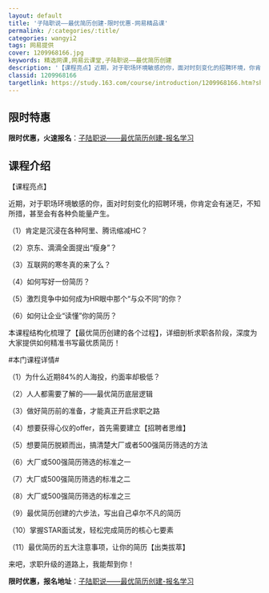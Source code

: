 ```yaml
---
layout: default
title: '子陆职说——最优简历创建-限时优惠-网易精品课'
permalink: /:categories/:title/
categories: wangyi2
tags: 网易提供
cover: 1209968166.jpg
keywords: 精选网课,网易云课堂,子陆职说——最优简历创建
description: '【课程亮点】近期，对于职场环境敏感的你，面对时刻变化的招聘环境，你肯定会有迷茫，不知所措，甚至会有各种负能量产生。（1）'
classid: 1209968166
targetlink: https://study.163.com/course/introduction/1209968166.htm?share=1&shareId=1025206652&utm_campaign=share&utm_medium=iphoneShare&utm_source=&utm_u=1025206652
---
```


## 限时特惠

**限时优惠，火速报名**：[子陆职说——最优简历创建-报名学习](https://study.163.com/course/introduction/1209968166.htm?share=1&shareId=1025206652&utm_campaign=share&utm_medium=iphoneShare&utm_source=&utm_u=1025206652)

## 课程介绍

【课程亮点】

近期，对于职场环境敏感的你，面对时刻变化的招聘环境，你肯定会有迷茫，不知所措，甚至会有各种负能量产生。

（1）肯定是沉浸在各种阿里、腾讯缩减HC？

（2）京东、滴滴全面提出“瘦身”？

（3）互联网的寒冬真的来了么？

（4）如何写好一份简历？

（5）激烈竞争中如何成为HR眼中那个“与众不同”的你？

（6）如何让企业“读懂”你的简历？

本课程结构化梳理了【最优简历创建的各个过程】，详细剖析求职各阶段，深度为大家提供如何精准书写最优质简历！

#本门课程详情#

（1）为什么近期84%的人海投，约面率却极低？

（2）人人都需要了解的——最优简历底层逻辑

（3）做好简历前的准备，才能真正开启求职之路

（4）想要获得心仪的offer，首先需要建立【招聘者思维】

（5）想要简历脱颖而出，搞清楚大厂或者500强简历筛选的方法

（6）大厂或500强简历筛选的标准之一

（7）大厂或500强简历筛选的标准之二

（8）大厂或500强简历筛选的标准之三

（9）最优简历创建的六步法，写出自己卓尔不凡的简历

（10）掌握STAR面试发，轻松完成简历的核心七要素

（11）最优简历的五大注意事项，让你的简历【出类拔萃】

来吧，求职升级的道路上，我能帮到你！

**限时优惠，报名地址**：[子陆职说——最优简历创建-报名学习](https://study.163.com/course/introduction/1209968166.htm?share=1&shareId=1025206652&utm_campaign=share&utm_medium=iphoneShare&utm_source=&utm_u=1025206652)

